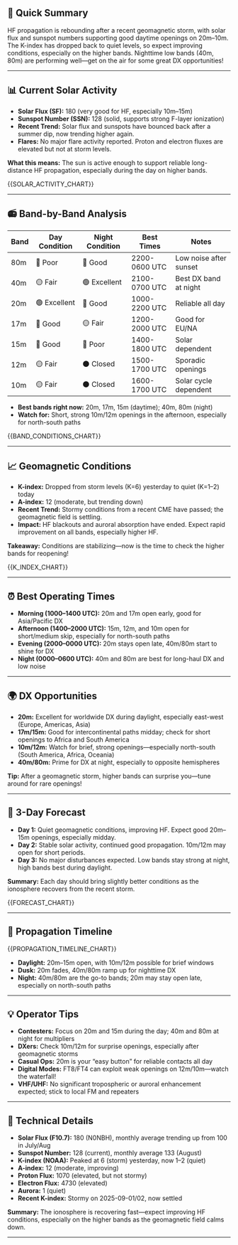 ## 🎯 Quick Summary

HF propagation is rebounding after a recent geomagnetic storm, with solar flux and sunspot numbers supporting good daytime openings on 20m–10m. The K-index has dropped back to quiet levels, so expect improving conditions, especially on the higher bands. Nighttime low bands (40m, 80m) are performing well—get on the air for some great DX opportunities!

---

## 📊 Current Solar Activity

- **Solar Flux (SF):** 180 (very good for HF, especially 10m–15m)
- **Sunspot Number (SSN):** 128 (solid, supports strong F-layer ionization)
- **Recent Trend:** Solar flux and sunspots have bounced back after a summer dip, now trending higher again.
- **Flares:** No major flare activity reported. Proton and electron fluxes are elevated but not at storm levels.

**What this means:** The sun is active enough to support reliable long-distance HF propagation, especially during the day on higher bands.

{{SOLAR_ACTIVITY_CHART}}

---

## 📻 Band-by-Band Analysis

| Band | Day Condition | Night Condition | Best Times | Notes |
|------|---------------|-----------------|------------|-------|
| 80m | 🔴 Poor | 🔵 Good | 2200-0600 UTC | Low noise after sunset |
| 40m | 🟡 Fair | 🟢 Excellent | 2100-0700 UTC | Best DX band at night |
| 20m | 🟢 Excellent | 🔵 Good | 1000-2200 UTC | Reliable all day |
| 17m | 🔵 Good | 🟡 Fair | 1200-2000 UTC | Good for EU/NA |
| 15m | 🔵 Good | 🔴 Poor | 1400-1800 UTC | Solar dependent |
| 12m | 🟡 Fair | ⚫ Closed | 1500-1700 UTC | Sporadic openings |
| 10m | 🟡 Fair | ⚫ Closed | 1600-1700 UTC | Solar cycle dependent |

- **Best bands right now:** 20m, 17m, 15m (daytime); 40m, 80m (night)
- **Watch for:** Short, strong 10m/12m openings in the afternoon, especially for north-south paths

{{BAND_CONDITIONS_CHART}}

---

## 📈 Geomagnetic Conditions

- **K-index:** Dropped from storm levels (K=6) yesterday to quiet (K=1–2) today
- **A-index:** 12 (moderate, but trending down)
- **Recent Trend:** Stormy conditions from a recent CME have passed; the geomagnetic field is settling.
- **Impact:** HF blackouts and auroral absorption have ended. Expect rapid improvement on all bands, especially higher HF.

**Takeaway:** Conditions are stabilizing—now is the time to check the higher bands for reopening!

{{K_INDEX_CHART}}

---

## ⏰ Best Operating Times

- **Morning (1000–1400 UTC):** 20m and 17m open early, good for Asia/Pacific DX
- **Afternoon (1400–2000 UTC):** 15m, 12m, and 10m open for short/medium skip, especially for north-south paths
- **Evening (2000–0000 UTC):** 20m stays open late, 40m/80m start to shine for DX
- **Night (0000–0600 UTC):** 40m and 80m are best for long-haul DX and low noise

---

## 🌍 DX Opportunities

- **20m:** Excellent for worldwide DX during daylight, especially east-west (Europe, Americas, Asia)
- **17m/15m:** Good for intercontinental paths midday; check for short openings to Africa and South America
- **10m/12m:** Watch for brief, strong openings—especially north-south (South America, Africa, Oceania)
- **40m/80m:** Prime for DX at night, especially to opposite hemispheres

**Tip:** After a geomagnetic storm, higher bands can surprise you—tune around for rare openings!

---

## 🔮 3-Day Forecast

- **Day 1:** Quiet geomagnetic conditions, improving HF. Expect good 20m–15m openings, especially midday.
- **Day 2:** Stable solar activity, continued good propagation. 10m/12m may open for short periods.
- **Day 3:** No major disturbances expected. Low bands stay strong at night, high bands best during daylight.

**Summary:** Each day should bring slightly better conditions as the ionosphere recovers from the recent storm.

{{FORECAST_CHART}}

---

## 📡 Propagation Timeline

{{PROPAGATION_TIMELINE_CHART}}

- **Daylight:** 20m–15m open, with 10m/12m possible for brief windows
- **Dusk:** 20m fades, 40m/80m ramp up for nighttime DX
- **Night:** 40m/80m are the go-to bands; 20m may stay open late, especially on north-south paths

---

## 💡 Operator Tips

- **Contesters:** Focus on 20m and 15m during the day; 40m and 80m at night for multipliers
- **DXers:** Check 10m/12m for surprise openings, especially after geomagnetic storms
- **Casual Ops:** 20m is your “easy button” for reliable contacts all day
- **Digital Modes:** FT8/FT4 can exploit weak openings on 12m/10m—watch the waterfall!
- **VHF/UHF:** No significant tropospheric or auroral enhancement expected; stick to local FM and repeaters

---

## 🔬 Technical Details

- **Solar Flux (F10.7):** 180 (N0NBH), monthly average trending up from 100 in July/Aug
- **Sunspot Number:** 128 (current), monthly average 133 (August)
- **K-index (NOAA):** Peaked at 6 (storm) yesterday, now 1–2 (quiet)
- **A-index:** 12 (moderate, improving)
- **Proton Flux:** 1070 (elevated, but not stormy)
- **Electron Flux:** 4730 (elevated)
- **Aurora:** 1 (quiet)
- **Recent K-index:** Stormy on 2025-09-01/02, now settled

**Summary:** The ionosphere is recovering fast—expect improving HF conditions, especially on the higher bands as the geomagnetic field calms down.

---